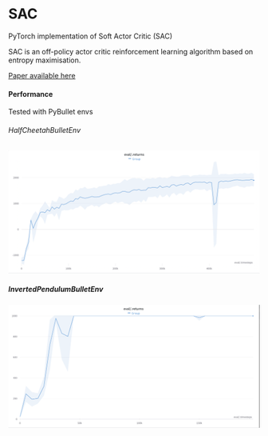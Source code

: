 # SAC
PyTorch implementation of Soft Actor Critic (SAC)

SAC is an off-policy actor critic reinforcement learning algorithm based on entropy maximisation.

[Paper available here](https://arxiv.org/abs/1801.01290)

#### Performance 
Tested with PyBullet envs

###### HalfCheetahBulletEnv

![cheeetah](./plots/cheetah_sac.png)


##### InvertedPendulumBulletEnv
![pendulum](./plots/pendulum_sac.png)
